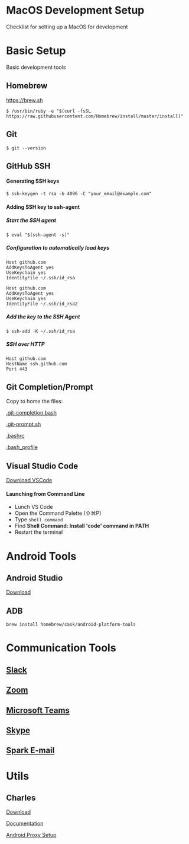 # MacOS Development Setup

Checklist for setting up a MacOS for development

# Basic Setup

Basic development tools

## Homebrew

https://brew.sh

    $ /usr/bin/ruby -e "$(curl -fsSL https://raw.githubusercontent.com/Homebrew/install/master/install)"

## Git

    $ git --version

## GitHub SSH

#### Generating SSH keys
    $ ssh-keygen -t rsa -b 4096 -C "your_email@example.com"
#### Adding SSH key to ssh-agent
##### Start the SSH agent
    $ eval "$(ssh-agent -s)"
##### Configuration to automatically load keys
    Host github.com
    AddKeysToAgent yes
    UseKeychain yes
    IdentityFile ~/.ssh/id_rsa
    
    Host github.com
    AddKeysToAgent yes
    UseKeychain yes
    IdentityFile ~/.ssh/id_rsa2

##### Add the key to the SSH Agent
    $ ssh-add -K ~/.ssh/id_rsa
##### SSH over HTTP

    Host github.com
    HostName ssh.github.com
    Port 443

## Git Completion/Prompt

Copy to home the files: 

[.git-completion.bash](https://github.com/Carlos-Ot/mac-setup/blob/master/.git-completion.bash ".git-completion.bash")

[.git-prompt.sh](https://github.com/Carlos-Ot/mac-setup/blob/master/.git-prompt.sh ".git-prompt.sh")

[.bashrc](https://github.com/Carlos-Ot/mac-setup/blob/master/.bashrc ".bashrc")

[.bash_profile](https://github.com/Carlos-Ot/mac-setup/blob/master/.bash_profile ".bash_profile")
    

## Visual Studio Code

[Download VSCode](https://go.microsoft.com/fwlink/?LinkID=534106)

#### Launching from Command Line

 - Lunch VS Code
 - Open the Command Palette (⇧⌘P)
 - Type `shell command`
 - Find **Shell Command: Install 'code' command in PATH** 
 - Restart the terminal

# Android Tools

## Android Studio
[Download](https://developer.android.com/studio/?gclid=CjwKCAjw1dzkBRBWEiwAROVDLCT1k5iv-afp6m9uxP8aL4WZID3yjaMSTf-uRzZYy4zzoqcTV646HBoCwzQQAvD_BwE)

## ADB

    brew install homebrew/cask/android-platform-tools
# Communication Tools
## [Slack](https://itunes.apple.com/app/slack/id803453959?ls=1&mt=12)
## [Zoom](https://zoom.us/client/latest/Zoom.pkg)
## [Microsoft Teams](https://go.microsoft.com/fwlink/p/?linkid=869428)
## [Skype](https://go.skype.com/mac.download)
## [Spark E-mail](https://sparkmailapp.com/pt/download)

# Utils

## Charles
[Download](https://www.charlesproxy.com/download/#)

[Documentation](https://www.charlesproxy.com/documentation/)

[Android Proxy Setup](https://community.tealiumiq.com/t5/Tealium-for-Android/Setting-up-Charles-to-Proxy-your-Android-Device/ta-p/5121)
